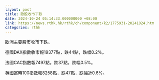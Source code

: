 ```yaml
---
layout: post
title: 歐股收市下跌
date: 2024-10-24 05:14:33.000000000 +08:00
link: https://news.rthk.hk/rthk/ch/component/k2/1775931-20241024.htm
categories: rthk
---
```


歐洲主要股市收市下跌。

德國DAX指數收市報19377點，跌44點，跌幅0.2%。

法國CAC指數報7497點，跌37點，跌幅0.5%。

英國富時100指數報8258點，跌47點，跌幅近0.6%。
